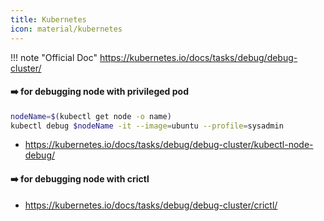 ```yaml
---
title: Kubernetes
icon: material/kubernetes
---
```


!!! note "Official Doc"
    <https://kubernetes.io/docs/tasks/debug/debug-cluster/>

#### :arrow_right: for debugging node with privileged pod

```bash linenums="1"
nodeName=$(kubectl get node -o name)
kubectl debug $nodeName -it --image=ubuntu --profile=sysadmin
```

- <https://kubernetes.io/docs/tasks/debug/debug-cluster/kubectl-node-debug/>

#### :arrow_right: for debugging node with crictl

- <https://kubernetes.io/docs/tasks/debug/debug-cluster/crictl/>
